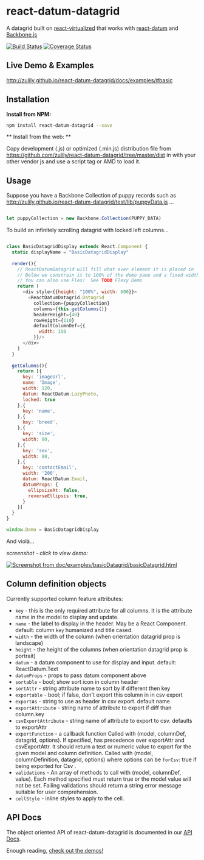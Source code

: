react-datum-datagrid
====================

A datagrid built on [react-virtualized](https://github.com/bvaughn/react-virtualized) that works with 
[react-datum](https://github.com/zulily/react-datum) and [Backbone.js](http://backbonejs.org/)

[![Build Status](https://travis-ci.org/zulily/react-datum.svg?branch=master)](https://travis-ci.org/zulily/react-datum)
[![Coverage Status](https://coveralls.io/repos/github/zulily/react-datum/badge.svg?branch=master)](https://coveralls.io/github/zulily/react-datum?branch=master)


## Live Demo & Examples
http://zulily.github.io/react-datum-datagrid/docs/examples/#basic


## Installation

**Install from NPM:**
```bash
npm install react-datum-datagrid --save
```

** Install from the web: **

Copy development (.js) or optimized (.min.js) distribution file from https://github.com/zulily/react-datum-datagrid/tree/master/dist in with your other vendor js and use a script tag or AMD to load it.  

## Usage
Suppose you have a Backbone Collection of puppy records such as http://zulily.github.io/react-datum-datagrid/test/lib/puppyData.js ...

```javascript

let puppyCollection = new Backbone.Collection(PUPPY_DATA)
```

To build an infinitely scrolling datagrid with locked left columns...

```javascript 

class BasicDatagridDisplay extends React.Component {
  static displayName = "BasicDatagridDisplay"
  
  render(){
    // ReactDatumDatagrid will fill what ever element it is placed in
    // Below we constrain it to 100% of the demo pane and a fixed width of 600px
    // You can also use Flex!  See TODO Flexy Demo
    return (
      <div style={{height: "100%", width: 600}}>
        <ReactDatumDatagrid.Datagrid 
          collection={puppyCollection}
          columns={this.getColumns()}
          headerHeight={40}
          rowHeight={110}
          defaultColumnDef={{
            width: 150
          }}/>
      </div>
    )
  }
  
  getColumns(){
    return [{
      key: 'imageUrl',
      name: 'Image',
      width: 120,
      datum: ReactDatum.LazyPhoto,
      locked: true
    },{
      key: 'name',
    },{
      key: 'breed',
    },{
      key: 'size',
      width: 80,
    },{
      key: 'sex',
      width: 80,
    },{
      key: 'contactEmail',
      width: '200',
      datum: ReactDatum.Email,
      datumProps: {
        ellipsizeAt: false,
        reverseEllipsis: true,
      }
    }]
  }
}

window.Demo = BasicDatagridDisplay

```
And violà...


*screenshot - click to view demo:*

[<img alt="Screenshot from doc/examples/basicDatagrid/basicDatagrid.html" src="http://zulily.github.io/react-datum-datagrid/img/docs/basicDatagridDemo.png"
/>](http://zulily.github.io/react-datum-datagrid/docs/examples/#basic)


## Column definition objects
Currently supported column feature attributes:
  - `key`                 - this is the only required attribute for all columns.  It is the attribute name in the model to display and update.
  - `name`                - the label to display in the header. May be a React Component. default: column `key` humanized and title cased. 
  - `width`                - the width of the column (when orientation datagrid prop is landscape) 
  - `height`               - the height of the columns (when orientation datagrid prop is portrait) 
  - `datum`                - a datum component to use for display and input. default: ReactDatum.Text 
  - `datumProps`           - props to pass datum component above 
  - `sortable`             - bool; show sort icon in column header 
  - `sortAttr`             - string attribute name to sort by if different then key 
  - `exportable`           - bool; if false, don't export this column in in csv export 
  - `exportAs`             - string to use as header in csv export. default name 
  - `exportAttribute`      - string name of attribute to export if diff than column.key 
  - `csvExportAttribute`   - string name of attribute to export to csv. defaults to exportAttr 
  - `exportFunction`       - a callback function Called with (model, columnDef, datagrid, options). If specified, has precedence over exportAttr and csvExportAttr. It should return a text or numeric value to export for the given model and column definition. Called with (model, columnDefinition, datagrid, options) where options can be `forCsv`: true if being exported for Csv .
  - `validations`          - An array of methods to call with (model, columnDef, value). Each method specified must return true or the model value will not be set. Failing validations should return a string error message suitable for user comprehension. 
  - `cellStyle`            - inline styles to apply to the cell. 


## API Docs
The object oriented API of react-datum-datagrid is documented in our [API Docs](http://zulily.github.io/react-datum-datagrid/docs/api).   

Enough reading, [check out the demos!](http://zulily.github.io/react-datum/docs/examples/)
